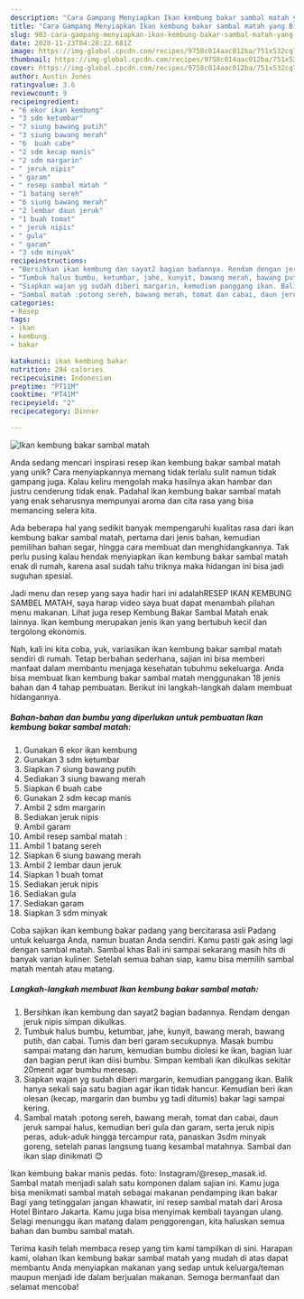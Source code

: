 ```yaml
---
description: "Cara Gampang Menyiapkan Ikan kembung bakar sambal matah yang Bisa Manjain Lidah"
title: "Cara Gampang Menyiapkan Ikan kembung bakar sambal matah yang Bisa Manjain Lidah"
slug: 903-cara-gampang-menyiapkan-ikan-kembung-bakar-sambal-matah-yang-bisa-manjain-lidah
date: 2020-11-23T04:28:22.681Z
image: https://img-global.cpcdn.com/recipes/9758c014aac012ba/751x532cq70/ikan-kembung-bakar-sambal-matah-foto-resep-utama.jpg
thumbnail: https://img-global.cpcdn.com/recipes/9758c014aac012ba/751x532cq70/ikan-kembung-bakar-sambal-matah-foto-resep-utama.jpg
cover: https://img-global.cpcdn.com/recipes/9758c014aac012ba/751x532cq70/ikan-kembung-bakar-sambal-matah-foto-resep-utama.jpg
author: Austin Jones
ratingvalue: 3.6
reviewcount: 9
recipeingredient:
- "6 ekor ikan kembung"
- "3 sdm ketumbar"
- "7 siung bawang putih"
- "3 siung bawang merah"
- "6  buah cabe"
- "2 sdm kecap manis"
- "2 sdm margarin"
- " jeruk nipis"
- " garam"
- " resep sambal matah "
- "1 batang sereh"
- "6 siung bawang merah"
- "2 lembar daun jeruk"
- "1 buah tomat"
- " jeruk nipis"
- " gula"
- " garam"
- "3 sdm minyak"
recipeinstructions:
- "Bersihkan ikan kembung dan sayat2 bagian badannya. Rendam dengan jeruk nipis simpan dikulkas."
- "Tumbuk halus bumbu, ketumbar, jahe, kunyit, bawang merah, bawang putih, dan cabai. Tumis dan beri garam secukupnya. Masak bumbu sampai matang dan harum, kemudian bumbu diolesi ke ikan, bagian luar dan bagian perut ikan diisi bumbu. Simpan kembali ikan dikulkas sekitar 20menit agar bumbu meresap."
- "Siapkan wajan yg sudah diberi margarin, kemudian panggang ikan. Balik hanya sekali saja satu bagian agar ikan tidak hancur. Kemudian beri ikan olesan (kecap, margarin dan bumbu yg tadi ditumis) bakar lagi sampai kering."
- "Sambal matah :potong sereh, bawang merah, tomat dan cabai, daun jeruk sampai halus, kemudian beri gula dan garam, serta jeruk nipis peras, aduk-aduk hingga tercampur rata, panaskan 3sdm minyak goreng, setelah panas langsung tuang kesambal matahnya. Sambal dan ikan siap dinikmati 😊"
categories:
- Resep
tags:
- ikan
- kembung
- bakar

katakunci: ikan kembung bakar 
nutrition: 294 calories
recipecuisine: Indonesian
preptime: "PT11M"
cooktime: "PT41M"
recipeyield: "2"
recipecategory: Dinner

---
```



![Ikan kembung bakar sambal matah](https://img-global.cpcdn.com/recipes/9758c014aac012ba/751x532cq70/ikan-kembung-bakar-sambal-matah-foto-resep-utama.jpg)

Anda sedang mencari inspirasi resep ikan kembung bakar sambal matah yang unik? Cara menyiapkannya memang tidak terlalu sulit namun tidak gampang juga. Kalau keliru mengolah maka hasilnya akan hambar dan justru cenderung tidak enak. Padahal ikan kembung bakar sambal matah yang enak seharusnya mempunyai aroma dan cita rasa yang bisa memancing selera kita.

Ada beberapa hal yang sedikit banyak mempengaruhi kualitas rasa dari ikan kembung bakar sambal matah, pertama dari jenis bahan, kemudian pemilihan bahan segar, hingga cara membuat dan menghidangkannya. Tak perlu pusing kalau hendak menyiapkan ikan kembung bakar sambal matah enak di rumah, karena asal sudah tahu triknya maka hidangan ini bisa jadi suguhan spesial.

Jadi menu dan resep yang saya hadir hari ini adalahRESEP IKAN KEMBUNG SAMBEL MATAH, saya harap video saya buat dapat menambah pilahan menu makanan. Lihat juga resep Kembung Bakar Sambal Matah enak lainnya. Ikan kembung merupakan jenis ikan yang bertubuh kecil dan tergolong ekonomis.


Nah, kali ini kita coba, yuk, variasikan ikan kembung bakar sambal matah sendiri di rumah. Tetap berbahan sederhana, sajian ini bisa memberi manfaat dalam membantu menjaga kesehatan tubuhmu sekeluarga. Anda bisa membuat Ikan kembung bakar sambal matah menggunakan 18 jenis bahan dan 4 tahap pembuatan. Berikut ini langkah-langkah dalam membuat hidangannya.

<!--inarticleads1-->

##### Bahan-bahan dan bumbu yang diperlukan untuk pembuatan Ikan kembung bakar sambal matah:

1. Gunakan 6 ekor ikan kembung
1. Gunakan 3 sdm ketumbar
1. Siapkan 7 siung bawang putih
1. Sediakan 3 siung bawang merah
1. Siapkan 6  buah cabe
1. Gunakan 2 sdm kecap manis
1. Ambil 2 sdm margarin
1. Sediakan  jeruk nipis
1. Ambil  garam
1. Ambil  resep sambal matah :
1. Ambil 1 batang sereh
1. Siapkan 6 siung bawang merah
1. Ambil 2 lembar daun jeruk
1. Siapkan 1 buah tomat
1. Sediakan  jeruk nipis
1. Sediakan  gula
1. Sediakan  garam
1. Siapkan 3 sdm minyak


Coba sajikan ikan kembung bakar padang yang bercitarasa asli Padang untuk keluarga Anda, namun buatan Anda sendiri. Kamu pasti gak asing lagi dengan sambal matah. Sambal khas Bali ini sampai sekarang masih hits di banyak varian kuliner. Setelah semua bahan siap, kamu bisa memilih sambal matah mentah atau matang. 

<!--inarticleads2-->

##### Langkah-langkah membuat Ikan kembung bakar sambal matah:

1. Bersihkan ikan kembung dan sayat2 bagian badannya. Rendam dengan jeruk nipis simpan dikulkas.
1. Tumbuk halus bumbu, ketumbar, jahe, kunyit, bawang merah, bawang putih, dan cabai. Tumis dan beri garam secukupnya. Masak bumbu sampai matang dan harum, kemudian bumbu diolesi ke ikan, bagian luar dan bagian perut ikan diisi bumbu. Simpan kembali ikan dikulkas sekitar 20menit agar bumbu meresap.
1. Siapkan wajan yg sudah diberi margarin, kemudian panggang ikan. Balik hanya sekali saja satu bagian agar ikan tidak hancur. Kemudian beri ikan olesan (kecap, margarin dan bumbu yg tadi ditumis) bakar lagi sampai kering.
1. Sambal matah :potong sereh, bawang merah, tomat dan cabai, daun jeruk sampai halus, kemudian beri gula dan garam, serta jeruk nipis peras, aduk-aduk hingga tercampur rata, panaskan 3sdm minyak goreng, setelah panas langsung tuang kesambal matahnya. Sambal dan ikan siap dinikmati 😊


Ikan kembung bakar manis pedas. foto: Instagram/@resep_masak.id. Sambal matah menjadi salah satu komponen dalam sajian ini. Kamu juga bisa menikmati sambal matah sebagai makanan pendamping ikan bakar Bagi yang tetinggalan jangan khawatir, ini resep sambal matah dari Arosa Hotel Bintaro Jakarta. Kamu juga bisa menyimak kembali tayangan ulang. Selagi menunggu ikan matang dalam penggorengan, kita haluskan semua bahan dan bumbu sambal matah. 

Terima kasih telah membaca resep yang tim kami tampilkan di sini. Harapan kami, olahan Ikan kembung bakar sambal matah yang mudah di atas dapat membantu Anda menyiapkan makanan yang sedap untuk keluarga/teman maupun menjadi ide dalam berjualan makanan. Semoga bermanfaat dan selamat mencoba!
